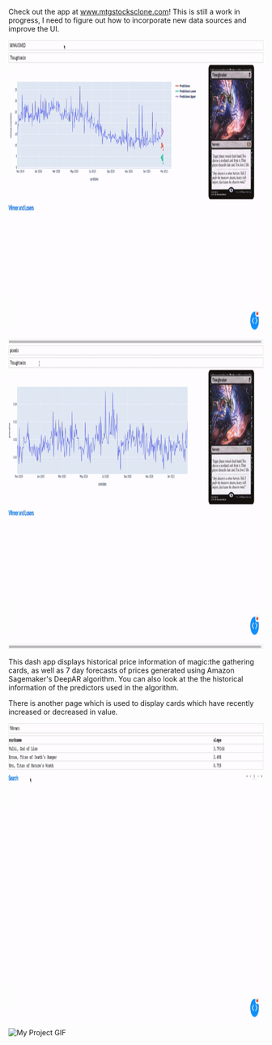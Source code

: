 <!-- ![screen-gif](./ezgif.com-gif-maker.gif)



![screen-gif](./ezgif.com-gif-maker1.gif) -->

Check out the app at www.mtgstocksclone.com! This is still a work in progress, I need to 
figure out how to incorporate new data sources and improve the UI.

<img src="./gifs/ezgif.com-gif-maker.gif" alt="My Project GIF" width="900" height="600">

<img src="./gifs/ezgif.com-gif-maker1.gif" alt="My Project GIF" width="900" height="600">

This dash app displays historical price information of magic:the gathering cards,
as well as 7 day forecasts of prices generated using Amazon Sagemaker's DeepAR
algorithm. You can also look at the the historical information of the predictors
used in the algorithm.

<!-- ![screen-gif](./ezgif.com-gif-maker2.gif) -->

There is another page which is used to display cards which have recently increased
or decreased in value.

<img src="./gifs/ezgif.com-gif-maker2.gif" alt="My Project GIF" width="900" height="600">

<img src="./gifs/ezgif.com-gif-maker3.gif" alt="My Project GIF" width="900" height="600">
